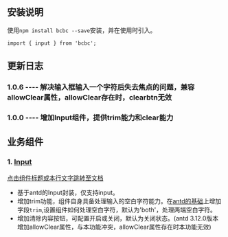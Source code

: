 ## 安装说明
使用`npm install bcbc --save`安装，并在使用时引入。
```
import { input } from 'bcbc';
```
## 更新日志
### 1.0.6 ---- 解决输入框输入一个字符后失去焦点的问题，兼容allowClear属性，allowClear存在时，clearbtn无效

### 1.0.0 ---- 增加Input组件，提供trim能力和clear能力
## 业务组件
### 1. [Input](/docs/Input.md)
[点击组件标题或本行文字跳转至文档](/docs/Input.md)
- 基于antd的Input封装，仅支持input。
- 增加trim功能，组件自身具备处理输入的空白字符能力。在[antd的基础](https://ant-design.gitee.io/components/input-cn/#API)上增加字段`trim`,设置组件如何处理空白字符，默认为'both'，处理两端空白字符。
- 增加清除内容按钮，可配置开启或关闭，默认为关闭状态。(antd 3.12.0版本增加allowClear属性，与本功能冲突，allowClear属性存在时本功能无效)